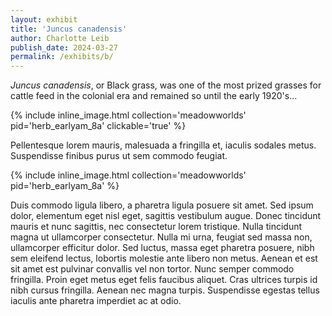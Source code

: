 ```yaml
---
layout: exhibit
title: 'Juncus canadensis'
author: Charlotte Leib
publish_date: 2024-03-27
permalink: /exhibits/b/
---
```


_Juncus canadensis_, or Black grass, was one of the most prized grasses for cattle feed in the colonial era and remained so until the early 1920's...

{% include inline_image.html collection='meadowworlds' pid='herb_earlyam_8a' clickable='true' %}

Pellentesque lorem mauris, malesuada a fringilla et, iaculis sodales metus. Suspendisse finibus purus ut sem commodo feugiat.

{% include inline_image.html collection='meadowworlds' pid='herb_earlyam_8a' %}

Duis commodo ligula libero, a pharetra ligula posuere sit amet. Sed ipsum dolor, elementum eget nisl eget, sagittis vestibulum augue. Donec tincidunt mauris et nunc sagittis, nec consectetur lorem tristique. Nulla tincidunt magna ut ullamcorper consectetur. Nulla mi urna, feugiat sed massa non, ullamcorper efficitur dolor. Sed luctus, massa eget pharetra posuere, nibh sem eleifend lectus, lobortis molestie ante libero non metus. Aenean et est sit amet est pulvinar convallis vel non tortor. Nunc semper commodo fringilla. Proin eget metus eget felis faucibus aliquet. Cras ultrices turpis id nibh cursus fringilla. Aenean nec magna turpis. Suspendisse egestas tellus iaculis ante pharetra imperdiet ac at odio.
